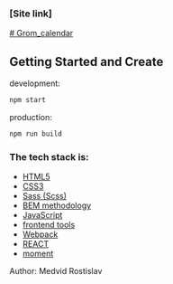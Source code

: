 ### [Site link]
<a href="https://frosty-thompson-fea016.netlify.app/"># Grom_calendar</a>
## Getting Started and Create

development:

```bash
npm start
```
production:

```bash
npm run build
```
### The tech stack is:

- [HTML5](https://en.wikipedia.org/wiki/HTML5)
- [CSS3](https://en.wikipedia.org/wiki/Cascading_Style_Sheets)
- [Sass (Scss)](https://sass-lang.com/)
- [BEM methodology](https://en.bem.info/methodology/)
- [JavaScript](https://ru.wikipedia.org/wiki/JavaScript)
- [frontend tools](http://frontendtools.com/)
- [Webpack](https://ru.wikipedia.org/wiki/Webpack)
- [REACT](https://ru.wikipedia.org/wiki/React)
- [moment](https://momentjs.com/)


Author: Medvid Rostislav
